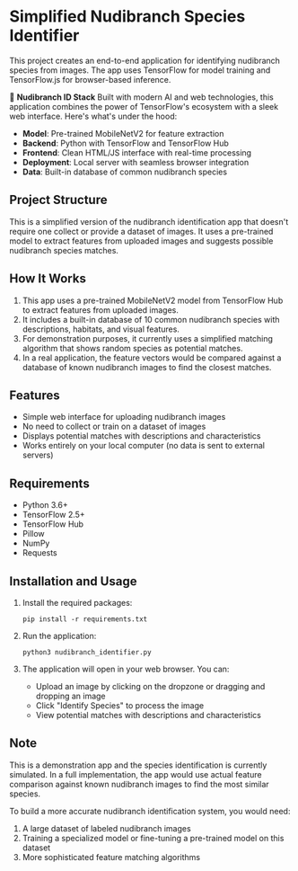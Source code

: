# Simplified Nudibranch Species Identifier

This project creates an end-to-end application for identifying nudibranch species from images. The app uses TensorFlow for model training and TensorFlow.js for browser-based inference.

🪸 **Nudibranch ID Stack**
Built with modern AI and web technologies, this application combines the power of TensorFlow's ecosystem with a sleek web interface. Here's what's under the hood:
-  **Model**: Pre-trained MobileNetV2 for feature extraction
-  **Backend**: Python with TensorFlow and TensorFlow Hub
-  **Frontend**: Clean HTML/JS interface with real-time processing
-  **Deployment**: Local server with seamless browser integration
-  **Data**: Built-in database of common nudibranch species

## Project Structure

This is a simplified version of the nudibranch identification app that doesn't require one collect or provide a dataset of images. It uses a pre-trained model to extract features from uploaded images and suggests possible nudibranch species matches.

## How It Works

1. This app uses a pre-trained MobileNetV2 model from TensorFlow Hub to extract features from uploaded images.
2. It includes a built-in database of 10 common nudibranch species with descriptions, habitats, and visual features.
3. For demonstration purposes, it currently uses a simplified matching algorithm that shows random species as potential matches.
4. In a real application, the feature vectors would be compared against a database of known nudibranch images to find the closest matches.

## Features

- Simple web interface for uploading nudibranch images
- No need to collect or train on a dataset of images
- Displays potential matches with descriptions and characteristics
- Works entirely on your local computer (no data is sent to external servers)

## Requirements

- Python 3.6+
- TensorFlow 2.5+
- TensorFlow Hub
- Pillow
- NumPy
- Requests

## Installation and Usage

1. Install the required packages:
   ```
   pip install -r requirements.txt
   ```

2. Run the application:
   ```
   python3 nudibranch_identifier.py
   ```

3. The application will open in your web browser. You can:
   - Upload an image by clicking on the dropzone or dragging and dropping an image
   - Click "Identify Species" to process the image
   - View potential matches with descriptions and characteristics

## Note

This is a demonstration app and the species identification is currently simulated. In a full implementation, the app would use actual feature comparison against known nudibranch images to find the most similar species.

To build a more accurate nudibranch identification system, you would need:
1. A large dataset of labeled nudibranch images
2. Training a specialized model or fine-tuning a pre-trained model on this dataset
3. More sophisticated feature matching algorithms
